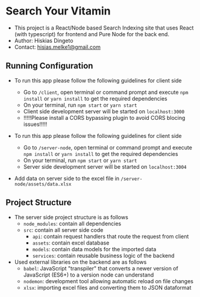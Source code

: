 # Search Your Vitamin

* This project is a React/Node based Search Indexing site that uses React (with typescript)
for frontend and Pure Node for the back end.
* Author: Hiskias Dingeto
* Contact: hisias.melke1@gmail.com

## Running Configuration
* To run this app please follow the following guidelines for client side
    * Go to `/client`, open terminal or command prompt and execute `npm install` 
    or `yarn install` to get the required dependencies
    * On your terminal, run `npm start` or `yarn start`
    * Client side development server will be started on `localhost:3000`
    * !!!!!Please install a CORS bypassing plugin to avoid CORS blocing issues!!!!!

* To run this app please follow the following guidelines for client side 
    * Go to `/server-node`, open terminal or command prompt and execute `npm install` 
        or `yarn install` to get the required dependencies
    * On your terminal, run `npm start` or `yarn start`
    * Server side development server will be started on `localhost:3004`
    
* Add data on server side to the excel file in `/server-node/assets/data.xlsx`
    
## Project Structure
* The server side project structure is as follows
    * `node_modules`: contain all dependencies
    * `src`: contain all server side code
        * `api`: contain request handlers that route the request from client
        * `assets`: contain excel database
        * `models`: contain data models for the imported data
        * `services`: contain reusable business logic of the backend
* Used external libraries on the backend are as follows
    * `babel`: JavaScript "transpiler" that converts a newer version of JavaScript (ES6+) 
    to a version node can understand
    * `nodemon`: development tool allowing automatic reload on file changes
    * `xlsx`: importing excel files and converting them to JSON dataformat